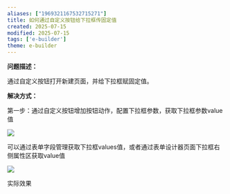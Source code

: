 ```yaml
---
aliases: ["1969321167532715271"]
title: 如何通过自定义按钮给下拉框传固定值
created: 2025-07-15
modified: 2025-07-15
tags: ['e-builder']
theme: e-builder
---
```


**问题描述：**

通过自定义按钮打开新建页面，并给下拉框赋固定值。

**解决方式：**

第一步：通过自定义按钮增加按钮动作，配置下拉框参数，获取下拉框参数value值

![](https://myhelpdoc.oss-cn-heyuan.aliyuncs.com/mdimages/0f48efff8e81d3556e7f840a71a20a4e.jpg)

可以通过表单字段管理获取下拉框values值，或者通过表单设计器页面下拉框右侧属性区获取value值

![](https://myhelpdoc.oss-cn-heyuan.aliyuncs.com/mdimages/f175aaf15f97b7d81fd73819ed6a6a55.jpg)

实际效果


